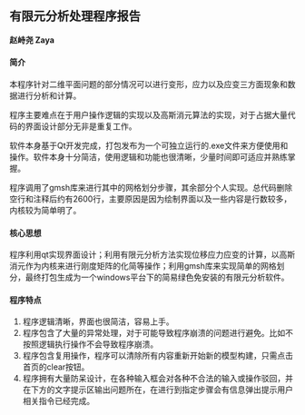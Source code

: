 ## 有限元分析处理程序报告

**赵峙尧 Zaya**

#### 简介

​	本程序针对二维平面问题的部分情况可以进行变形，应力以及应变三方面现象和数据进行分析和计算。

​	程序主要难点在于用户操作逻辑的实现以及高斯消元算法的实现，对于占据大量代码的界面设计部分无非是重复工作。

​	软件本身基于Qt开发完成，打包发布为一个可独立运行的.exe文件来方便使用和操作。软件本身十分简洁，使用逻辑和功能也很清晰，少量时间即可适应并熟练掌握。

​	程序调用了gmsh库来进行其中的网格划分步骤，其余部分个人实现。总代码删除空行和注释后约有2600行，主要原因是因为绘制界面以及一些内容是行数较多，内核较为简单明了。



#### 核心思想

​	程序利用qt实现界面设计；利用有限元分析方法实现位移应力应变的计算，以高斯消元作为内核来进行刚度矩阵的化简等操作；利用gmsh库来实现简单的网格划分，最终打包生成为一个windows平台下的简易绿色免安装的有限元分析软件。

#### 程序特点

1. 程序逻辑清晰，界面也很简洁，容易上手。
2. 程序包含了大量的异常处理，对于可能导致程序崩溃的问题进行避免。比如不按照逻辑执行操作不会导致程序崩溃。
3. 程序包含复用操作，程序可以清除所有内容重新开始新的模型构建，只需点击首页的clear按钮。
4. 程序拥有大量防呆设计，在各种输入框会对各种不合法的输入或操作驳回，并在下方的文字提示区输出问题所在，在进行到指定步骤会有信息弹出提示用户相关指令已经完成。
